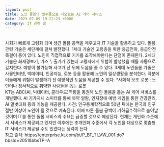 ```yaml
---
layout: post
title: 노인 돌봄의 필수품으로 떠오르는 AI 케어 서비스   
date: 2023-07-09 19:22:23 +0900
category: IT 관련 글
---
```

<br>
사회가 빠르게 고령화 되며 생긴 돌봄 공백을 메우고자 IT 기술을 활용하고 있다.  
돌봄 관련 기술은 세단계에 걸쳐 발전했다. 1세대 기술엔 고령층을 위한 응급전화, 응급안전 목걸이 등이 있다. 노인이 직접적으로 기기를 조작해야한다는 단점이 존재한다. 2세대 기술은 화재경보기, 가스 누출기가 있는데 고령자에게 위험이 발생했을 때를 자동으로 감지한다. 예방이 불가능해 사고가 난 뒤에 도움을 줄 수 있다. 3세대 노인돌봄 기술은 사물인터넷, 빅데이터, 인공지능, 로봇 등을 활용해 노인의 일상생활을 분석한다. 덕분에 이들에게 위험이 발생하기 전 예방적인 도움을 제공할 수 있다.  
*사회적 보조 로봇 : 노인이나 정서적으로 취약한 사람들을 돕는 로봇  
<br>
KT는 ABC(AI, 빅데이터, 클라우드)역량을 동원해 노인 돌봄을 돕는 AI 케어 서비스를 개발했다.  
AI 기가지니 스피터를 통해 복약 알람, 인지장애 예방 게임을 통한 건강관리, AI 말벗대화 등의 기능을 제공한다.  
사견: 인구통계학적으로 50년 뒤에는 한국의 인구 절반 이상이 노인이 될 것으로 예측된다. 이에 따른 돌봄 공백이 기하급수적으로 늘어날 것이며 IT를 통한 돌봄 서비스의 수요는 급증할 것으로 예상된다. 현재는 개인화 수준에서 서비스가 제공되고 있지만 이후에는 초개인화 수준에서 각 노인을 대상으로 맞춤형 IT 서비스가 제공될 수도 있겠다는 생각이 든다.  
<br>
참고 출처: https://enterprise.kt.com/bt/P_BT_TI_VW_001.do?bbsId=2051&bbsTP=A  
